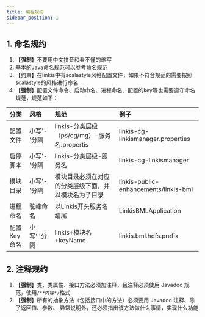 ```yaml
---
title: 编程规约
sidebar_position: 1
---
```

## 1. 命名规约
1. 【**强制**】不要用中文拼音和看不懂的缩写
2. 基本的Java命名规范可以参考[命名规范](https://alibaba.github.io/Alibaba-Java-Coding-Guidelines/#naming-conventions)
3. 【约束】在linkis中有scalastyle风格配置文件，如果不符合规范的需要按照scalastyle的风格进行命名
4. 【**强制**】配置文件命令、启动命名、进程命名、配置的key等也需要遵守命名规范，规范如下：

|分类|	风格|	规范|    例子|
|:----  |:---   |:---   |:---   |
|配置文件|小写'-'分隔|	linkis-分类层级（ps/cg/mg）-服务名.propertis| linkis-cg-linkismanager.properties|
|启停脚本|小写'-'分隔|	linkis-分类层级-服务名|	linkis-cg-linkismanager|
|模块目录|小写'-'分隔|	模块目录必须在对应的分类层级下面，并以模块名为子目录| linkis-public-enhancements/linkis-bml|
|进程命名|驼峰命名|	以Linkis开头服务名结尾| LinkisBMLApplication|
|配置Key命名|小写'.'分隔|	linkis+模块名+keyName|	linkis.bml.hdfs.prefix|

## 2. 注释规约
1. 【**强制**】类、类属性、接口方法必须加注释，且注释必须使用 Javadoc 规范，使用`/**内容*/`格式
2. 【**强制**】所有的抽象方法（包括接口中的方法）必须要用 Javadoc 注释、除了返回值、参数、 异常说明外，还必须指出该方法做什么事情，实现什么功能

